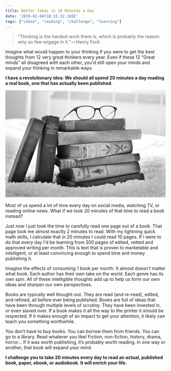 ```yaml
---
title: Better Ideas in 20 Minutes a Day
date: '2019-02-04T18:15:32.169Z'
tags: ["ideas", "reading", "challenge", "learning"]
---
```


> “Thinking is the hardest work there is, which is probably the reason why so few engage in it.” — Henry Ford

Imagine what would happen to your thinking if you were to get the best thoughts from 12 very great thinkers every year.  Even if these 12 “Great minds” all disagreed with each other, you'd still open your minds and expand your thinking in remarkable ways.

**I have a revolutionary idea: We should all spend 20 minutes a day reading a real book, one that has actually been published.**

![](antique-black-and-white-books-33283.jpg)

Most of us spend a lot of time every day on social media, watching TV, or reading online news. What if we took 20 minutes of that time to read a book instead?

Just now I just took the time to carefully read one page out of a book. That page took me almost exactly 2 minutes to read.  With my lightning quick math skills, I calculate that in 20 minutes I could read 10 pages.  If I were to do that every day I'd be learning from 300 pages of edited, vetted and approved writing per month.  This is text that is proven to marketable and intelligent, or at least convincing enough to spend time and money publishing it. 

Imagine the effects of consuming 1 book per month.  It almost doesn’t matter what book. Each author has their own take on the world. Each genre has its own spin.  All of these intelligible thoughts add up to help us form our own ideas and sharpen our own perspectives.

Books are typically well thought-out.  They are read (and re-read), edited, and refined, all before ever being published. Books are full of ideas that have been through multiple levels of scrutiny. They have been invested in, or even slaved over. If a book makes it all the way to the printer it should be respected.  If it makes enough of an impact to get your attention, it likely can teach you something worthwhile.

You don’t have to buy books. You can borrow them from friends. You can go to a library. Read whatever you like! Fiction, non-fiction, history, drama, horror… If it was worth publishing, it’s probably worth reading. In one way or another, that book will expand your mind.

**I challenge you to take 20 minutes every day to read an actual, published book, paper, ebook, or audiobook. It will enrich your life.**

